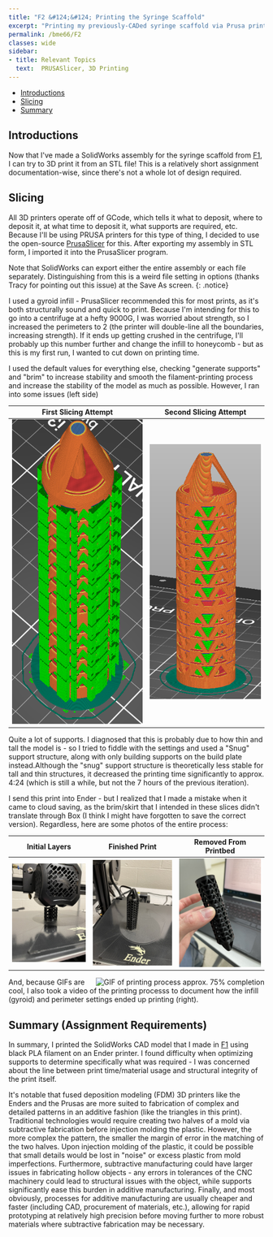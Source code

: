 ```yaml
---
title: "F2 &#124;&#124; Printing the Syringe Scaffold"
excerpt: "Printing my previously-CADed syringe scaffold via Prusa printers!"
permalink: /bme66/F2
classes: wide
sidebar:
- title: Relevant Topics
  text:  PRUSASlicer, 3D Printing
---
```

- [Introductions](#introductions)
- [Slicing](#slicing)
- [Summary](#summary-assignment-requirements)

## Introductions
Now that I've made a SolidWorks assembly for the syringe scaffold from [F1](juicedtin.github.io/bme66/F1), I can try to 3D print it from an STL file! This is a relatively short assignment documentation-wise, since there's not a whole lot of design required.

## Slicing
All 3D printers operate off of GCode, which tells it what to deposit, where to deposit it, at what time to deposit it, what supports are required, etc. Because I'll be using PRUSA printers for this type of thing, I decided to use the open-source [PrusaSlicer](https://github.com/prusa3d/PrusaSlicer/releases) for this. After exporting my assembly in STL form, I imported it into the PrusaSlicer program.

Note that SolidWorks can export either the entire assembly or each file separately. Distinguishing from this is a weird file setting in options (thanks Tracy for pointing out this issue) at the Save As screen. 
{: .notice}

I used a gyroid infill - PrusaSlicer recommended this for most prints, as it's both structurally sound and quick to print. Because I'm intending for this to go into a centrifuge at a hefty 9000G, I was worried about strength, so I increased the perimeters to 2 (the printer will double-line all the boundaries, increasing strength). If it ends up getting crushed in the centrifuge, I'll probably up this number further and change the infill to honeycomb - but as this is my first run, I wanted to cut down on printing time.

I used the default values for everything else, checking "generate supports" and "brim" to increase stability and smooth the filament-printing process and increase the stability of the model as much as possible. However, I ran into some issues (left side)

| First Slicing Attempt |  Second Slicing Attempt |
|:-------------------------:|:-------------------------:|
<img src="../assets/images/F2/FirstSlice.png" height=600 alt ="First PrusaSlicer output attempt"> | ![Second PrusaSlicer output with Snug/Build Plate Support settings](/assets/images/F2/SecondSlice.png)

Quite a lot of supports. I diagnosed that this is probably due to how thin and tall the model is - so I tried to fiddle with the settings and used a "Snug" support structure, along with only building supports on the build plate instead.Although the "snug" support structure is theoretically less stable for tall and thin structures, it decreased the printing time significantly to approx. 4:24 (which is still a while, but not the 7 hours of the previous iteration). 

I send this print into Ender - but I realized that I made a mistake when it came to cloud saving, as the brim/skirt that I intended in these slices didn't translate through Box (I think I might have forgotten to save the correct version). Regardless, here are some photos of the entire process: 

| Initial Layers | Finished Print | Removed From Printbed |
|:-----:|:-----:| :-----: |
![First few deposited layers](/assets/images/F2/InitLayers.jpg) | ![Finished print on the printbed before removal](/assets/images/F2/FinishedPrintbed.jpg) | ![Removed print before removal of supports](/assets/images/F2/RemovedWithSupports.jpg)

<img src="../assets/images/F2/PrintGif.gif?raw=true" align="right" alt="GIF of printing process approx. 75% completion">
And, because GIFs are cool, I also took a video of the printing processs to document how the infill (gyroid) and perimeter settings ended up printing (right).

## Summary (Assignment Requirements) 

In summary, I printed the SolidWorks CAD model that I made in [F1](juicedtin.github.io/bme66/F1) using black PLA filament on an Ender printer. I found difficulty when optimizing supports to determine specifically what was required - I was concerned about the line between print time/material usage and structural integrity of the print itself. 

It's notable that fused deposition modeling (FDM) 3D printers like the Enders and the Prusas are more suited to fabrication of complex and detailed patterns in an additive fashion (like the triangles in this print). Traditional technologies would require creating two halves of a mold via subtractive fabrication before injection molding the plastic. However, the more complex the pattern, the smaller the margin of error in the matching of the two halves. Upon injection molding of the plastic, it could be possible that small details would be lost in "noise" or excess plastic from mold imperfections. Furthermore, subtractive manufacturing could have larger issues in fabricating hollow objects - any errors in tolerances of the CNC machinery could lead to structural issues with the object, while supports significantly ease this burden in additive manufacturing. Finally, and most obviously, processes for additive manufacturing are usually cheaper and faster (including CAD, procurement of materials, etc.), allowing for  rapid prototyping at relatively high precision before moving further to more robust materials where subtractive fabrication may be necessary. 
